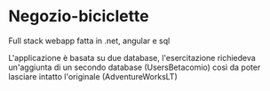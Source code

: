 # Negozio-biciclette
Full stack webapp fatta in .net, angular e sql

L'applicazione è basata su due database, l'esercitazione richiedeva un'aggiunta di
un secondo database (UsersBetacomio) così da poter lasciare intatto l'originale (AdventureWorksLT)